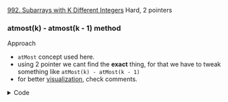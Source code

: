 [992. Subarrays with K Different Integers](https://leetcode.com/problems/subarrays-with-k-different-integers/) Hard, 2 pointers

### atmost(k) - atmost(k - 1) method

Approach 
- `atMost` concept used here.
- using 2 pointer we cant find the **exact** thing, for that we have to tweak something like `atMost(k) - atMost(k - 1)`
- for better [visualization](https://leetcode.com/problems/subarrays-with-k-different-integers/discuss/523136/JavaC%2B%2BPython-Sliding-Window), check comments.


<details> 
<summary> Code </summary>

```cpp

  int atMost(const vector<int> &nums, const int &k) {
    if (k == 0)
      return 0;
    map<int, int> mp;
    int left = 0, right = 0, ans = 0;

    for (int right = 0; right < nums.size(); right++) {
      mp[nums[right]]++;
      while (left <= right and mp.size() > k) {
        mp[nums[left]]--;
        if (mp[nums[left]] == 0)
          mp.erase(mp.find(nums[left]));
        left++;
      }
      ans += (right - left + 1);
    }
    return ans;
  }

  int subarraysWithKDistinct(vector<int> &nums, int k) {
    return atMost(nums, k) - atMost(nums, k - 1);
  }


```
</details> 
